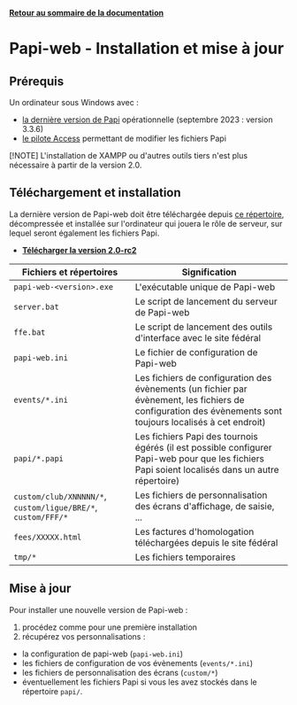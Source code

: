 **[Retour au sommaire de la documentation](../README.md)**

# Papi-web - Installation et mise à jour

## Prérequis

Un ordinateur sous Windows avec :
  - [la dernière version de Papi](https://dna.ffechecs.fr/ressources/appariements/papi/) opérationnelle (septembre 2023 : version 3.3.6)
  - [le pilote Access](https://www.microsoft.com/en-us/download/details.aspx?id=54920) permettant de modifier les fichiers Papi

[!NOTE]
L'installation de XAMPP ou d'autres outils tiers n'est plus nécessaire à partir de la version 2.0.

## Téléchargement et installation

La dernière version de Papi-web doit être téléchargée depuis [ce répertoire](../downloads), décompressée et installée sur l'ordinateur qui jouera le rôle de serveur, sur lequel seront également les fichiers Papi.

- **[Télécharger la version 2.0-rc2](https://raw.githubusercontent.com/pascalaubry/papi-web/main/downloads/papi-web-2.0-rc5.zip)**

| Fichiers et répertoires  | Signification                                                                                                                                               |
| -----------------------  |-------------------------------------------------------------------------------------------------------------------------------------------------------------|
| `papi-web-<version>.exe`  | L'exécutable unique de Papi-web                                                                                                                             |
| `server.bat`  | Le script de lancement du serveur de Papi-web                                                                                                               |
| `ffe.bat`  | Le script de lancement des outils d'interface avec le site fédéral                                                                                          |
| `papi-web.ini`  | Le fichier de configuration de Papi-web                                                                                                                     |
| `events/*.ini`  | Les fichiers de configuration des évènements (un fichier par évènement, les fichiers de configuration des évènements sont toujours localisés à cet endroit) |
| `papi/*.papi`  | Les fichiers Papi des tournois égérés (il est possible configurer Papi-web pour que les fichiers Papi soient localisés dans un autre répertoire)            |
| `custom/club/XNNNNN/*`, `custom/ligue/BRE/*`, `custom/FFF/*`  | Les fichiers de personnalisation des écrans d'affichage, de saisie, ...                                                                                     |
| `fees/XXXXX.html`  | Les factures d'homologation téléchargées depuis le site fédéral                                                                                             |
| `tmp/*`  | Les fichiers temporaires                                                                                                                                    |

## Mise à jour

Pour installer une nouvelle version de Papi-web :
1. procédez comme pour une première installation
1. récupérez vos personnalisations :
  - la configuration de papi-web (`papi-web.ini`)
  - les fichiers de configuration de vos évènements (`events/*.ini`)
  - les fichiers de personnalisation des écrans (`custom/*`)
  - éventuellement les fichiers Papi si vous les avez stockés dans le répertoire `papi/`.

